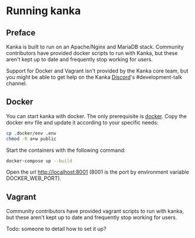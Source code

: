# Running kanka

## Preface

Kanka is built to run on an Apache/Nginx and MariaDB stack. Community contributors have provided docker scripts to run with Kanka, but these aren't kept up to date and frequently stop working for users.

Support for Docker and Vagrant isn't provided by the Kanka core team, but you might be able to get help on the Kanka [Discord](https://discord.gg/rhsyZJ4)'s #development-talk channel.


## Docker
You can start kanka with docker. The only prerequisite is [docker](https://www.docker.com/).
Copy the docker env file and update it according to your specific needs:

```bash
cp .docker/env .env
chmod -R a+w public
```

Start the containers with the following command:

```bash
docker-compose up --build
```

Open the url <http://localhost:8001> (8001 is the port by environment variable DOCKER_WEB_PORT).

## Vagrant

Community contributors have provided vagrant scripts to run with kanka, but these aren't kept up to date and frequently stop working for users.

Todo: someone to detail how to set it up?
